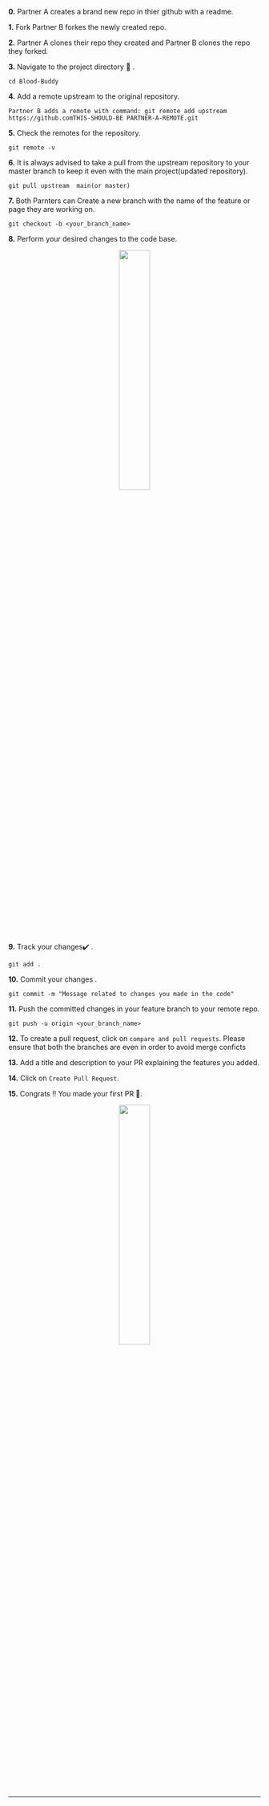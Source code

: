 

**0.**  Partner A creates a brand new repo in thier github with a readme.

**1.**  Fork Partner B forkes the newly created repo.

**2.**  Partner A clones their repo they created and Partner B clones the repo they forked.


**3.** Navigate to the project directory :file_folder: .

```
cd Blood-Buddy
```

**4.** Add a remote upstream to the original repository.

```
Partner B adds a remote with command: git remote add upstream https://github.comTHIS-SHOULD-BE PARTNER-A-REMOTE.git
```

**5.** Check the remotes for the repository.

```
git remote -v
```

**6.** It is always advised to take a pull from the upstream repository to your master branch to keep it even with the main project(updated repository).

```
git pull upstream  main(or master)
```

**7.** Both Parnters can Create a new branch with the name of the feature or page they are working on.

```
git checkout -b <your_branch_name>
```

**8.** Perform your desired changes to the code base.

<p align="center"><img width=35% src="https://media.giphy.com/media/oMHPlvpTvnXGPS7GhX/giphy.gif"></p>

**9.** Track your changes:heavy_check_mark: .

```
git add . 
```

**10.** Commit your changes .

```
git commit -m "Message related to changes you made in the code"
```

**11.** Push the committed changes in your feature branch to your remote repo.

```
git push -u origin <your_branch_name>
```

**12.** To create a pull request, click on `compare and pull requests`. Please ensure that both the branches are even in order to avoid merge conficts

**13.** Add a title and description to your PR explaining the features you added.

**14.** Click on `Create Pull Request`.

**15.** Congrats !! You made your first PR 🥳.

<p align="center"><img width=35% src="https://media.giphy.com/media/TdfyKrN7HGTIY/giphy.gif"></p>
<hr>

